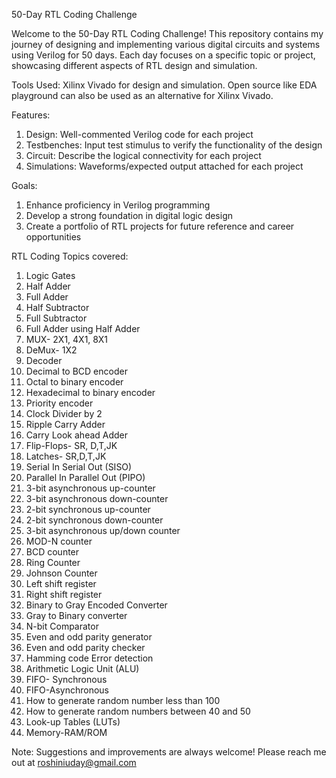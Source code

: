 50-Day RTL Coding Challenge

Welcome to  the 50-Day RTL Coding Challenge!
This repository contains my journey of designing and implementing various digital circuits and systems using Verilog for 50 days. Each day focuses on a specific topic or project, showcasing different aspects of RTL design and simulation. 

Tools Used: 
Xilinx Vivado for design and simulation. 
Open source like EDA playground can also be used as an alternative for Xilinx Vivado.

Features:
1. Design: Well-commented Verilog code for each project
2. Testbenches: Input test stimulus to verify the functionality of the design
3. Circuit: Describe the logical connectivity for each project
4. Simulations: Waveforms/expected output attached for each project

Goals:
1. Enhance proficiency in Verilog programming
2. Develop a strong foundation in digital logic design
3. Create a portfolio of RTL projects for future reference and career opportunities

RTL Coding Topics covered:

1. Logic Gates
2. Half Adder
3. Full Adder
4. Half Subtractor
5. Full Subtractor
6. Full Adder using Half Adder
7. MUX- 2X1, 4X1, 8X1
8. DeMux- 1X2
9. Decoder
10. Decimal to BCD encoder
11. Octal to binary encoder
12. Hexadecimal to binary encoder
13. Priority encoder
14. Clock Divider by 2
15. Ripple Carry Adder
16. Carry Look ahead Adder
17. Flip-Flops- SR, D,T,JK
18. Latches- SR,D,T,JK
19. Serial In Serial Out (SISO)
20. Parallel In Parallel Out (PIPO)
21. 3-bit asynchronous up-counter
22. 3-bit asynchronous down-counter
23. 2-bit synchronous up-counter
24. 2-bit synchronous down-counter
25. 3-bit asynchronous up/down counter
26. MOD-N counter
27. BCD counter
28. Ring Counter
29. Johnson Counter
30. Left shift register
31. Right shift register
32. Binary to Gray Encoded Converter
33. Gray to Binary converter
34. N-bit Comparator
35. Even and odd parity generator
36. Even and odd parity checker
37. Hamming code Error detection
38. Arithmetic Logic Unit (ALU)
39. FIFO- Synchronous
40. FIFO-Asynchronous
41. How to generate random number less than 100
42. How to generate random numbers between 40 and 50
43. Look-up Tables (LUTs)
44. Memory-RAM/ROM


Note:
Suggestions and improvements are always welcome! Please reach me out at roshiniuday@gmail.com 

